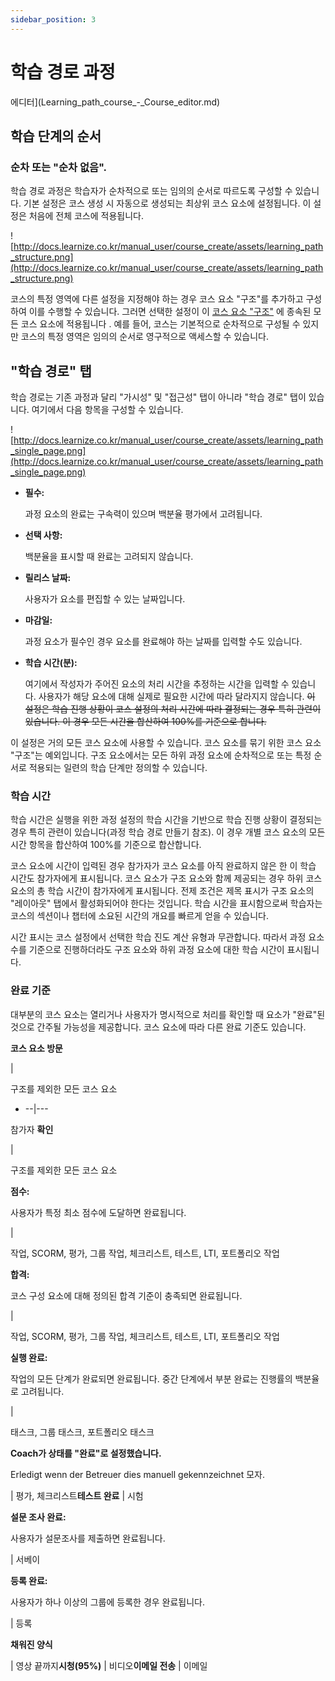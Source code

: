 ```yaml
---
sidebar_position: 3
---
```


# 학습 경로 과정

에디터](Learning_path_course_-_Course_editor.md)

## 학습 단계의 순서

### 순차 또는 "순차 없음".

학습 경로 과정은 학습자가 순차적으로 또는 임의의 순서로 따르도록 구성할 수 있습니다. 기본 설정은 코스 생성 시 자동으로 생성되는 최상위 코스 요소에 설정됩니다. 이 설정은 처음에 전체 코스에 적용됩니다.

![http://docs.learnize.co.kr/manual_user/course_create/assets/learning_path_structure.png](http://docs.learnize.co.kr/manual_user/course_create/assets/learning_path_structure.png)

코스의 특정 영역에 다른 설정을 지정해야 하는 경우 코스 요소 "구조"를 추가하고 구성하여 이를 수행할 수 있습니다. 그러면 선택한 설정이 이 [코스 요소 "구조"](http://docs.learnize.co.kr/manual_user/course_elements/Course_Element_Structure/) 에 종속된 모든 코스 요소에 적용됩니다 . 예를 들어, 코스는 기본적으로 순차적으로 구성될 수 있지만 코스의 특정 영역은 임의의 순서로 영구적으로 액세스할 수 있습니다.

## "학습 경로" 탭

학습 경로는 기존 과정과 달리 "가시성" 및 "접근성" 탭이 아니라 "학습 경로" 탭이 있습니다. 여기에서 다음 항목을 구성할 수 있습니다.

![http://docs.learnize.co.kr/manual_user/course_create/assets/learning_path_single_page.png](http://docs.learnize.co.kr/manual_user/course_create/assets/learning_path_single_page.png)

- **필수:**
    
    과정 요소의 완료는 구속력이 있으며 백분율 평가에서 고려됩니다.
    
- **선택 사항:**
    
    백분율을 표시할 때 완료는 고려되지 않습니다.
    
- **릴리스 날짜:**
    
    사용자가 요소를 편집할 수 있는 날짜입니다.
    
- **마감일:**
    
    과정 요소가 필수인 경우 요소를 완료해야 하는 날짜를 입력할 수도 있습니다.
    
- **학습 시간(분):**
    
    여기에서 작성자가 주어진 요소의 처리 시간을 추정하는 시간을 입력할 수 있습니다. 사용자가 해당 요소에 대해 실제로 필요한 시간에 따라 달라지지 않습니다. ~~이 설정은 학습 진행 상황이 코스 설정의 처리 시간에 따라 결정되는 경우 특히 관련이 있습니다. 이 경우 모든 시간을 합산하여 100%를 기준으로 합니다.~~
    

이 설정은 거의 모든 코스 요소에 사용할 수 있습니다. 코스 요소를 묶기 위한 코스 요소 "구조"는 예외입니다. 구조 요소에서는 모든 하위 과정 요소에 순차적으로 또는 특정 순서로 적용되는 일련의 학습 단계만 정의할 수 있습니다.

### 학습 시간

학습 시간은 실행을 위한 과정 설정의 학습 시간을 기반으로 학습 진행 상황이 결정되는 경우 특히 관련이 있습니다(과정 학습 경로 만들기 참조). 이 경우 개별 코스 요소의 모든 시간 항목을 합산하여 100%를 기준으로 합산합니다.

코스 요소에 시간이 입력된 경우 참가자가 코스 요소를 아직 완료하지 않은 한 이 학습 시간도 참가자에게 표시됩니다. 코스 요소가 구조 요소와 함께 제공되는 경우 하위 코스 요소의 총 학습 시간이 참가자에게 표시됩니다. 전제 조건은 제목 표시가 구조 요소의 "레이아웃" 탭에서 활성화되어야 한다는 것입니다. 학습 시간을 표시함으로써 학습자는 코스의 섹션이나 챕터에 소요된 시간의 개요를 빠르게 얻을 수 있습니다.

시간 표시는 코스 설정에서 선택한 학습 진도 계산 유형과 무관합니다. 따라서 과정 요소 수를 기준으로 진행하더라도 구조 요소와 하위 과정 요소에 대한 학습 시간이 표시됩니다.

### 완료 기준

대부분의 코스 요소는 열리거나 사용자가 명시적으로 처리를 확인할 때 요소가 "완료"된 것으로 간주될 가능성을 제공합니다. 코스 요소에 따라 다른 완료 기준도 있습니다.

**코스 요소 방문**

|

구조를 제외한 모든 코스 요소

- --|---

참가자 **확인**

|

구조를 제외한 모든 코스 요소

**점수:**

사용자가 특정 최소 점수에 도달하면 완료됩니다.

|

작업, SCORM, 평가, 그룹 작업, 체크리스트, 테스트, LTI, 포트폴리오 작업

**합격:**

코스 구성 요소에 대해 정의된 합격 기준이 충족되면 완료됩니다.

|

작업, SCORM, 평가, 그룹 작업, 체크리스트, 테스트, LTI, 포트폴리오 작업

**실행 완료:**

작업의 모든 단계가 완료되면 완료됩니다. 중간 단계에서 부분 완료는 진행률의 백분율로 고려됩니다.

|

태스크, 그룹 태스크, 포트폴리오 태스크

**Coach가 상태를 "완료"로 설정했습니다.**

Erledigt wenn der Betreuer dies manuell gekennzeichnet 모자.

| 평가, 체크리스트**테스트 완료** | 시험

**설문 조사 완료:**

사용자가 설문조사를 제출하면 완료됩니다.

| 서베이

**등록 완료:**

사용자가 하나 이상의 그룹에 등록한 경우 완료됩니다.

| 등록

**채워진 양식**

| 영상 끝까지**시청(95%)** | 비디오**이메일 전송** | 이메일